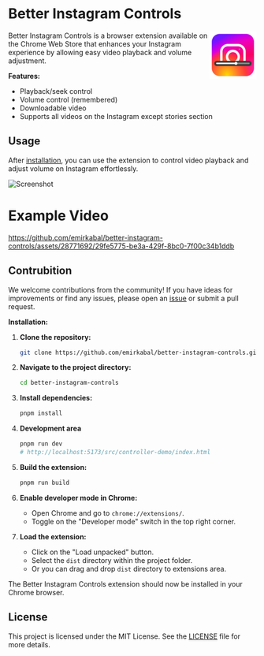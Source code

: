 # Better Instagram Controls

<img align="right" src="/public/icons/logo128.png" width=96 alt="Better Instagram Controls logo">

Better Instagram Controls is a browser extension available on the Chrome Web Store that enhances your Instagram experience by allowing easy video playback and volume adjustment.

**Features:**

- Playback/seek control
- Volume control (remembered)
- Downloadable video
- Supports all videos on the Instagram except stories section

## Usage

After [installation](https://chromewebstore.google.com/detail/better-instagram-controls/aklkofahlebncdnciilboglligohenki), you can use the extension to control video playback and adjust volume on Instagram effortlessly.

![Screenshot](https://github.com/emirkabal/better-instagram-controls/assets/28771692/7b96c062-2f84-4da1-a0c3-94d45284dc8d)

# Example Video

https://github.com/emirkabal/better-instagram-controls/assets/28771692/29fe5775-be3a-429f-8bc0-7f00c34b1ddb

## Contrubition

We welcome contributions from the community! If you have ideas for improvements or find any issues, please open an [issue](https://github.com/emirkabal/better-instagram-controls/issues) or submit a pull request.

**Installation:**

1. **Clone the repository:**

   ```bash
   git clone https://github.com/emirkabal/better-instagram-controls.git
   ```

2. **Navigate to the project directory:**

   ```bash
   cd better-instagram-controls
   ```

3. **Install dependencies:**

   ```bash
   pnpm install
   ```

4. **Development area**

   ```bash
   pnpm run dev
   # http://localhost:5173/src/controller-demo/index.html
   ```

5. **Build the extension:**

   ```bash
   pnpm run build
   ```

6. **Enable developer mode in Chrome:**

   - Open Chrome and go to `chrome://extensions/`.
   - Toggle on the "Developer mode" switch in the top right corner.

7. **Load the extension:**
   - Click on the "Load unpacked" button.
   - Select the `dist` directory within the project folder.
   - Or you can drag and drop `dist` directory to extensions area.

The Better Instagram Controls extension should now be installed in your Chrome browser.

## License

This project is licensed under the MIT License. See the [LICENSE](LICENSE) file for more details.
